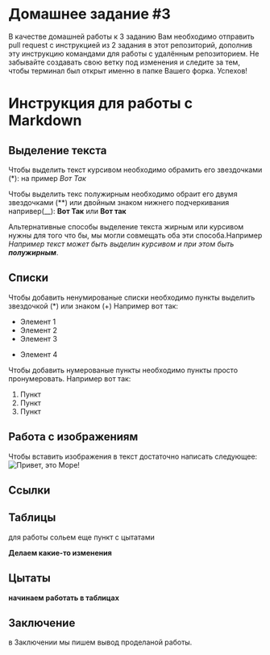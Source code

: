 # Домашнее задание #3

В качестве домашней работы к 3 заданию Вам необходимо отправить pull request с инструкцией из 2 задания в этот репозиторий, дополнив эту инструкцию командами для работы с удалённым репозиторием. Не забывайте создавать свою ветку под изменения и следите за тем, чтобы терминал был открыт именно в папке Вашего форка. Успехов!

# Инструкция для работы с Markdown

## Выделение текста

Чтобы выделить текст курсивом необходимо обрамить его звездочками (*): на пример *Вот Так*

Чтобы выделить текс полужирным необходимо обраит его двумя звездочками (**) или двойным знаком нижнего подчеркивания напривер(__): **Вот Так** или __Вот так__

Альтернативные способы выделение текста жирным или курсивом нужны для того что бы, мы могли совмещать оба эти способа.Например _Например текст может быть выделин курсивом и при этом быть **полужирным**_.

## Списки
Чтобы добавить ненумированые списки необходимо пункты выделить звездочкой (*)  или знаком (+) Например вот так:
* Элемент 1
* Элемент 2
* Элемент 3
+ Элемент 4

Чтобы добавить нумерованые пункты необходимо пункты просто пронумеровать. Например вот так:
1. Пункт
2. Пункт
3. Пункт


## Работа с изображениям

Чтобы вставить изображения в текст достаточно написать следующее: ![Привет, это Море!](More.jpg)

## Ссылки

## Таблицы

для работы сольем еще пункт с цытатами

**Делаем какие-то изменения**

## Цытаты

**начинаем работать в таблицах**


## Заключение

в Заключении мы пишем вывод проделаной работы.

